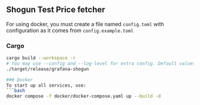## Shogun Test Price fetcher

For using docker, you must create a file named `config.toml` with configuration as it comes from `config.example.toml`

### Cargo
```bash
cargo build --workspace -r
# You may use --config and --log-level for extra config. Default values are `config.toml` and `INFO` respectively.
./target/release/grafana-shogun

### Docker
To start up all services, use:
```bash
docker compose -f docker/docker-compose.yaml up --build -d
```
